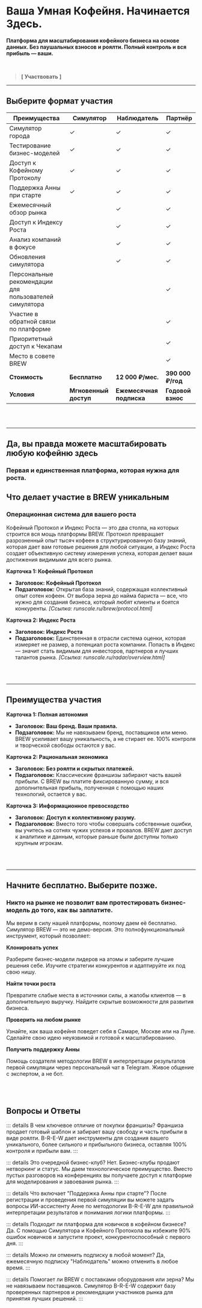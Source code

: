 # **Ваша Умная Кофейня. Начинается Здесь.**

  

**Платформа для масштабирования кофейного бизнеса на основе данных. Без паушальных взносов и роялти. Полный контроль и вся прибыль — ваши.**

<br>

> **[ Участвовать ]**



---

  

## **Выберите формат участия**

  

|Преимущества|Симулятор|Наблюдатель|Партнёр|
|---|---|---|---|
|Симулятор города|✓|✓|✓|
|Тестирование бизнес-моделей|✓|✓|✓|
|Доступ к Кофейному Протоколу|✓|✓|✓|
|Поддержка Анны при старте|✓|✓|✓|
|Ежемесячный обзор рынка||✓|✓|
|Доступ к Индексу Роста||✓|✓|
|Анализ компаний в фокусе||✓|✓|
|Обновления симулятора||✓|✓|
|Персональные рекомендации для пользователей симулятора|||✓|
|Участие в обратной связи по платформе|||✓|
|Приоритетный доступ к Чекапам|||✓|
|Место в совете BREW|||✓|
|**Стоимость**|**Бесплатно**|**12 000 ₽/мес.**|**390 000 ₽/год**|
|**Условия**|**Мгновенный доступ**|**Ежемесячная подписка**|**Годовой взнос**|

  

<br>

<br>

  

---

  

## **Да, вы правда можете масштабировать любую кофейню здесь**

  

### Первая и единственная платформа, которая нужна для роста.

<FeaturesGrid />
  

## **Что делает участие в BREW уникальным**

  

### Операционная система для вашего роста

  

Кофейный Протокол и Индекс Роста — это два столпа, на которых строится вся мощь платформы BREW. Протокол превращает разрозненный опыт тысяч кофеен в структурированную базу знаний, которая дает вам готовые решения для любой ситуации, а Индекс Роста создает объективную систему измерения успеха, которая делает ваши достижения видимыми для всего рынка.

  

**Карточка 1: Кофейный Протокол**

  

- **Заголовок:** **Кофейный Протокол**
- **Подзаголовок:** Открытая база знаний, содержащая коллективный опыт сотен кофеен. От выбора зерна до найма бариста — все, что нужно для создания бизнеса, который любят клиенты и боятся конкуренты. _[Ссылка: runscale.ru/brew/protocol.html]_

  

**Карточка 2: Индекс Роста**

  

- **Заголовок:** **Индекс Роста**
- **Подзаголовок:** Единственная в отрасли система оценки, которая измеряет не размер, а потенциал роста компании. Попасть в Индекс — значит стать видимым для инвесторов, партнеров и лучших талантов рынка. _[Ссылка: runscale.ru/radar/overview.html]_

  

<br>

<br>

  

---

  

## **Преимущества участия**

  

**Карточка 1: Полная автономия**

  

- **Заголовок:** **Ваш бренд. Ваши правила.**
- **Подзаголовок:** Мы не навязываем бренд, поставщиков или меню. BREW усиливает вашу уникальность, а не стирает ее. 100% контроля и творческой свободы остаются у вас.

  

**Карточка 2: Рациональная экономика**

  

- **Заголовок:** **Без роялти и скрытых платежей.**
- **Подзаголовок:** Классические франшизы забирают часть вашей прибыли. С BREW вы платите фиксированную сумму, и вся дополнительная прибыль, полученная с помощью наших технологий, остается у вас.

  

**Карточка 3: Информационное превосходство**

  

- **Заголовок:** **Доступ к коллективному разуму.**
- **Подзаголовок:** Вместо того чтобы совершать собственные ошибки, вы учитесь на сотнях чужих успехов и провалов. BREW дает доступ к аналитике и данным, которые раньше были доступны только крупным игрокам.

  

<br>

<br>

  

---

  

## **Начните бесплатно. Выберите позже.**

  

### Никто на рынке не позволит вам протестировать бизнес-модель до того, как вы заплатите.

  

Мы верим в силу нашей платформы, поэтому даем её бесплатно. Симулятор BREW — это не демо-версия. Это полнофункциональный инструмент, который позволяет:

  

**Клонировать успех**

Разберите бизнес-модели лидеров на атомы и заберите лучшие решения себе. Изучите стратегии конкурентов и адаптируйте их под свою нишу.

  

**Найти точки роста**

Превратите слабые места в источники силы, а жалобы клиентов — в дополнительную выручку. Найдите скрытые возможности для развития бизнеса.

  

**Проверить на любом рынке**

Узнайте, как ваша кофейня поведет себя в Самаре, Москве или на Луне. Сделайте свою идею неуязвимой и готовой к масштабированию.

  

**Получить поддержку Анны**

Помощь создателя методологии BREW в интерпретации результатов первой симуляции через персональный чат в Telegram. Живое общение с экспертом, а не бот.

  

<br>

<br>


  

## Вопросы и Ответы

::: details В чем ключевое отличие от покупки франшизы?
Франшиза продает готовый шаблон и забирает вашу свободу и часть прибыли в виде роялти. B-R-E-W дает инструменты для создания вашего уникального, более сильного и прибыльного бизнеса, оставляя 100% контроля и прибыли вам.
:::

::: details Это очередной бизнес-клуб?
Нет. Бизнес-клубы продают нетворкинг и статус. Мы даем технологическое преимущество. Вместо пустых разговоров на конференциях вы получаете доступ к платформе для моделирования и завоевания рынка.
:::

::: details Что включает "Поддержка Анны при старте"?
После регистрации и проведения первой симуляции вы можете задать вопросы ИИ-ассистенту Анне по методологии B-R-E-W для правильной интерпретации результатов и понимания логики платформы.
:::

::: details Подходит ли платформа для новичков в кофейном бизнесе?
Да. С помощью Симулятора и Кофейного Протокола вы избежите 90% ошибок новичков и запустите проект, конкурентоспособный с первого дня.
:::

::: details Можно ли отменить подписку в любой момент?
Да, ежемесячную подписку "Наблюдатель" можно отменить в любое время.
:::

::: details Помогает ли BREW с поставками оборудования или зерна?
Мы не навязываем поставщиков. Симулятор B-R-E-W содержит базу проверенных партнеров и рекомендации участников рынка для принятия лучших решений.
:::


